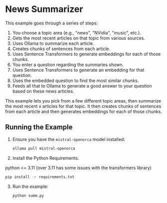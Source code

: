 # News Summarizer

This example goes through a series of steps:

  1. You choose a topic area (e.g., "news", "NVidia", "music", etc.).
  2. Gets the most recent articles on that topic from various sources.
  3. Uses Ollama to summarize each article.
  4. Creates chunks of sentences from each article.
  5. Uses Sentence Transformers to generate embeddings for each of those chunks.
  6. You enter a question regarding the summaries shown.
  7. Uses Sentence Transformers to generate an embedding for that question.
  8. Uses the embedded question to find the most similar chunks.
  9. Feeds all that to Ollama to generate a good answer to your question based on these news articles.

This example lets you pick from a few different topic areas, then summarize the most recent x articles for that topic. It then creates chunks of sentences from each article and then generates embeddings for each of those chunks.

## Running the Example

1. Ensure you have the `mistral-openorca` model installed:

   ```bash
   ollama pull mistral-openorca
   ```

2. Install the Python Requirements.

python <= 3.11 (over 3.11 has some issues with the transformers library) 


   ```bash
   pip install -r requirements.txt
   ```

3. Run the example:

   ```bash
   python summ.py
   ```
